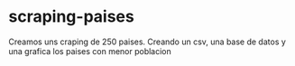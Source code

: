 # scraping-paises
Creamos uns craping de 250 paises. Creando un csv, una base de datos y una grafica los paises con menor poblacion
